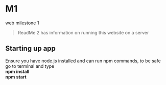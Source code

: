 # M1
web milestone 1

> ReadMe 2 has information on running this website on a server<br>

## Starting up app

Ensure you have node.js installed and can run npm commands, to be safe go to terminal and type <br>
**npm install**<br>
**npm start** <br>







